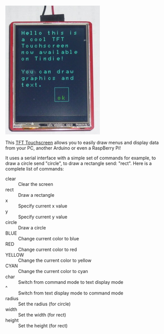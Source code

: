 ![My image](https://github.com/Paulware/TouchScreen/raw/master/images/Hello.jpg)

This [TFT Touchscreen](https://tindie.com/shops/Paulware/tft-touchscreen-with-serial-interface/) allows you 
to easily draw menus and display data from your PC, another Arduino or even a RaspBerry Pi!

It uses a serial interface with a simple set of commands for example, to draw a circle send "circle", to draw a
rectangle send: "rect".  Here is a complete list of commands:

<dl>
  <dt>clear</dt>
  <dd>Clear the screen</dd>
  <dt>rect</dt>
  <dd>Draw a rectangle</dd>
  <dt>x</dt>
  <dd>Specify current x value</dd>
  <dt>y</dt>
  <dd>Specify current y value</dd>
  <dt>circle</dt>
  <dd>Draw a circle</dd>
  <dt>BLUE</dt>
  <dd>Change current color to blue</dd>
  <dt>RED</dt>
  <dd>Change current color to red</dd>
  <dt>YELLOW</dt>
  <dd>Change the current color to yellow</dd>
  <dt>CYAN</td>
  <dd>Change the current color to cyan</dd>
  <dt>char</dt>
  <dd>Switch from command mode to text display mode</dd>
  <dt>^</dt>
  <dd>Switch from text display mode to command mode</dd>
  <dt>radius</dt>
  <dd>Set the radius (for circle)</dd>
  <dt>width</dt>
  <dd>Set the width (for rect) </dd>
  <dt>height</dt>
  <dd>Set the height (for rect) </dd>
</dl>